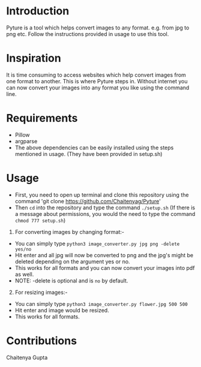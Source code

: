 # Introduction
Pyture is a tool which helps convert images to any format. e.g. from jpg to png etc. Follow the instructions provided in usage to use this tool.

# Inspiration
It is time consuming to access websites which help convert images from one format to another. This is where Pyture steps in. 
Without internet you can now convert your images into any format you like using the command line. 

# Requirements
- Pillow
- argparse
- The above dependencies can be easily installed using the steps mentioned in usage. (They have been provided in setup.sh)

# Usage
- First, you need to open up terminal and clone this repository using the command 'git clone https://github.com/Chaitenyag/Pyture'  
- Then `cd` into the repository and type the command `./setup.sh` (If there is a message about permissions, you would the need to type the command `chmod 777 setup.sh`)

1) For converting images by changing format:-
- You can simply type `python3 image_converter.py jpg png -delete yes/no`
- Hit enter and all jpg will now be converted to png and the jpg's might be deleted depending on the argument yes or no.
- This works for all formats and you can now convert your images into pdf as well.
- NOTE: -delete is optional and is `no` by default.

2) For resizing images:-
- You can simply type `python3 image_converter.py flower.jpg 500 500`
- Hit enter and image would be resized.
- This works for all formats.

# Contributions
Chaitenya Gupta
